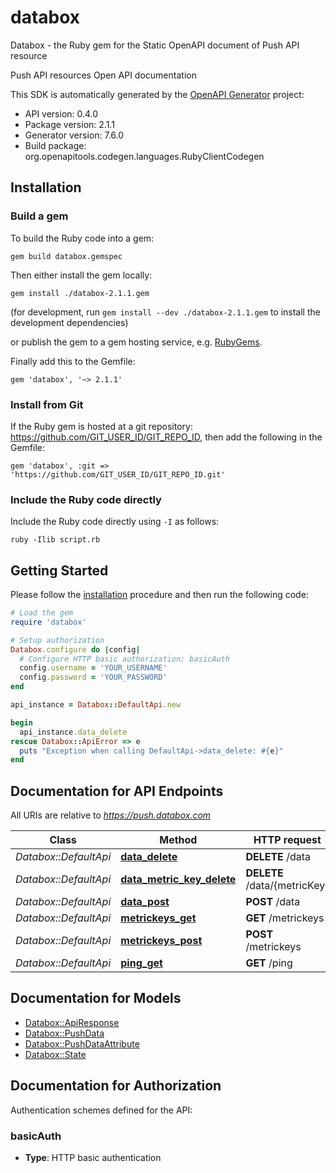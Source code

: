 # databox

Databox - the Ruby gem for the Static OpenAPI document of Push API resource

Push API resources Open API documentation

This SDK is automatically generated by the [OpenAPI Generator](https://openapi-generator.tech) project:

- API version: 0.4.0
- Package version: 2.1.1
- Generator version: 7.6.0
- Build package: org.openapitools.codegen.languages.RubyClientCodegen

## Installation

### Build a gem

To build the Ruby code into a gem:

```shell
gem build databox.gemspec
```

Then either install the gem locally:

```shell
gem install ./databox-2.1.1.gem
```

(for development, run `gem install --dev ./databox-2.1.1.gem` to install the development dependencies)

or publish the gem to a gem hosting service, e.g. [RubyGems](https://rubygems.org/).

Finally add this to the Gemfile:

    gem 'databox', '~> 2.1.1'

### Install from Git

If the Ruby gem is hosted at a git repository: https://github.com/GIT_USER_ID/GIT_REPO_ID, then add the following in the Gemfile:

    gem 'databox', :git => 'https://github.com/GIT_USER_ID/GIT_REPO_ID.git'

### Include the Ruby code directly

Include the Ruby code directly using `-I` as follows:

```shell
ruby -Ilib script.rb
```

## Getting Started

Please follow the [installation](#installation) procedure and then run the following code:

```ruby
# Load the gem
require 'databox'

# Setup authorization
Databox.configure do |config|
  # Configure HTTP basic authorization: basicAuth
  config.username = 'YOUR_USERNAME'
  config.password = 'YOUR_PASSWORD'
end

api_instance = Databox::DefaultApi.new

begin
  api_instance.data_delete
rescue Databox::ApiError => e
  puts "Exception when calling DefaultApi->data_delete: #{e}"
end

```

## Documentation for API Endpoints

All URIs are relative to *https://push.databox.com*

Class | Method | HTTP request | Description
------------ | ------------- | ------------- | -------------
*Databox::DefaultApi* | [**data_delete**](docs/DefaultApi.md#data_delete) | **DELETE** /data | 
*Databox::DefaultApi* | [**data_metric_key_delete**](docs/DefaultApi.md#data_metric_key_delete) | **DELETE** /data/{metricKey} | 
*Databox::DefaultApi* | [**data_post**](docs/DefaultApi.md#data_post) | **POST** /data | 
*Databox::DefaultApi* | [**metrickeys_get**](docs/DefaultApi.md#metrickeys_get) | **GET** /metrickeys | 
*Databox::DefaultApi* | [**metrickeys_post**](docs/DefaultApi.md#metrickeys_post) | **POST** /metrickeys | 
*Databox::DefaultApi* | [**ping_get**](docs/DefaultApi.md#ping_get) | **GET** /ping | 


## Documentation for Models

 - [Databox::ApiResponse](docs/ApiResponse.md)
 - [Databox::PushData](docs/PushData.md)
 - [Databox::PushDataAttribute](docs/PushDataAttribute.md)
 - [Databox::State](docs/State.md)


## Documentation for Authorization


Authentication schemes defined for the API:
### basicAuth

- **Type**: HTTP basic authentication

